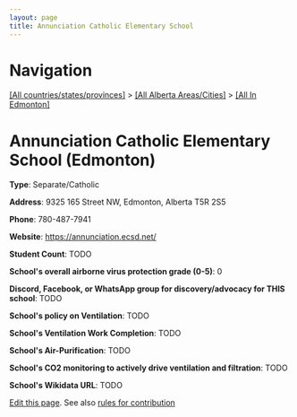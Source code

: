 ```yaml
---
layout: page
title: Annunciation Catholic Elementary School
---
```

# Navigation

[[All countries/states/provinces]](../../..) > [[All Alberta Areas/Cities]](../..) > [[All In Edmonton]](..)

# Annunciation Catholic Elementary School (Edmonton)

**Type**: Separate/Catholic

**Address**: 9325 165 Street NW, Edmonton, Alberta T5R 2S5

**Phone**: 780-487-7941

**Website**: <https://annunciation.ecsd.net/>

**Student Count**: TODO

**School's overall airborne virus protection grade (0-5)**: 0

**Discord, Facebook, or WhatsApp group for discovery/advocacy for THIS school**: TODO

**School's policy on Ventilation**: TODO

**School's Ventilation Work Completion**: TODO

**School's Air-Purification**: TODO

**School's CO2 monitoring to actively drive ventilation and filtration**: TODO

**School's Wikidata URL**: TODO


[Edit this page](https://github.com/ventilate-schools/AB/edit/main/./Edmonton/Annunciation_Catholic_Elementary_School.md). See also [rules for contribution](../../../contribution-rules/)